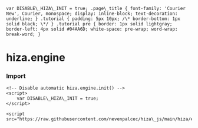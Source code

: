     var DISABLE\_HIZA\_INIT = true; .page\_title { font-family: 'Courier New', Courier, monospace; display: inline-block; text-decoration: underline; } .tutorial { padding: 5px 10px; /\* border-bottom: 1px solid black; \*/ } .tutorial pre { border: 1px solid lightgray; border-left: 4px solid #04AA6D; white-space: pre-wrap; word-wrap: break-word; }

hiza.engine
===========

### Import

    <!-- Disable automatic hiza.engine.init() -->
    <script>
        var DISABLE\_HIZA\_INIT = true;
    </script>

    <script src="https://raw.githubusercontent.com/nevenpalcec/hiza\_js/main/hiza/engine/hiza.engine.js">
                

### <template hiza>

### <script hiza-async>

### $if, $else if, $else

### $for (let idx ...)

### $for (let ... of)                

tut\_1.innerText = '' + \` <div id="container"></div> <template id="templ\_id" hiza data-dest="#container"> <!-- Code... --> </template> \\n\`; tut\_2.innerText = '' + \` // Code inside <script hiza-async> /\* Keywords: SCOPE - template scope SCOPE.DEST - destination element \*/ // Put variable on global scope SCOPE\['objects'\] = \[1, 2, 3\]; // Using await blocks processing until <script> is finished SCOPE\['objects'\] = await fetch(...).then(res => res.json()); \\n\`; tut\_3.innerText = '' + \` <div id="container"></div> <template id="templ\_id" hiza data-dest="#container"> <!-- Use variable of SCOPE --> $if (objects.length > 10) { <span> Found a lot of objects </span> } $else if (objects.length > 5) { <span> Found some objects </span> } $else { <!-- Print variable --> Found \\${ objects.length } objects. } </template> \\n\`; tut\_4.innerText = '' + \` <div id="container"></div> <template id="templ\_id" hiza data-dest="#container"> $for (let i = 0; i < objects.length; ++i) { <!-- Write objects --> Objects \\${i}: \\${ objects\[i\] } <br> } </template> \\n\`; tut\_5.innerText = '' + \` <div id="container"></div> <template id="templ\_id" hiza data-dest="#container"> $for (let object of objects) { <!-- Write objects --> Object: \\${ object } <br> } </template> \\n\`;